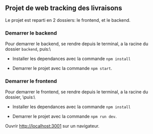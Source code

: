 ## Projet de web tracking des livraisons

Le projet est reparti en 2 dossiers: le frontend, et le backend.

### Demarrer le backend
Pour demarrer le backend, se rendre depuis le terminal, a la racine du dossier 
`backend`, puis:\
- Installer les dependances avec la commande `npm install`

- Demarrer le projet avec la commande `npm start`.

### Demarrer le frontend
Pour demarrer le frontend, se rendre depuis le terminal, a la racine du dossier, \puis:\
- Installer les dependances avec la commande `npm install`

- Demarrer le projet avec la commande `npm run dev`.

Ouvrir [http://localhost:3001](http://localhost:3001) sur un navigateur.
